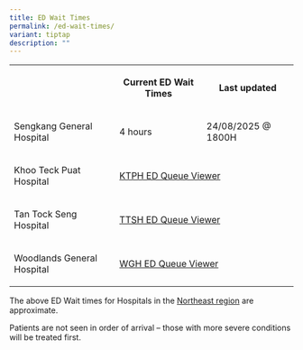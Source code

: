 ```yaml
---
title: ED Wait Times
permalink: /ed-wait-times/
variant: tiptap
description: ""
---
```

<table style="minWidth: 75px">
<colgroup>
<col>
<col>
<col>
</colgroup>
<tbody>
<tr>
<th rowspan="1" colspan="1">
<p></p>
</th>
<th rowspan="1" colspan="1">
<p>Current ED Wait Times</p>
</th>
<th rowspan="1" colspan="1">
<p>Last updated</p>
</th>
</tr>
<tr>
<td rowspan="1" colspan="1">
<p>Sengkang General Hospital</p>
</td>
<td rowspan="1" colspan="1">
<p>4 hours</p>
</td>
<td rowspan="1" colspan="1">
<p>24/08/2025 @ 1800H</p>
</td>
</tr>
<tr>
<td rowspan="1" colspan="1">
<p>Khoo Teck Puat Hospital</p>
</td>
<td rowspan="1" colspan="2">
<p><a href="https://www.ktph.com.sg/i-want-to/visit-A-and-E" rel="noopener nofollow" target="_blank">KTPH ED Queue Viewer</a>
</p>
</td>
</tr>
<tr>
<td rowspan="1" colspan="1">
<p>Tan Tock Seng Hospital</p>
</td>
<td rowspan="1" colspan="2">
<p><a href="https://www.ttsh.com.sg/Patients-and-Visitors/Medical-Services/Emergency/Pages/Emergency%20Medicine.aspx" rel="noopener nofollow" target="_blank">TTSH ED Queue Viewer</a>
</p>
</td>
</tr>
<tr>
<td rowspan="1" colspan="1">
<p>Woodlands General Hospital</p>
</td>
<td rowspan="1" colspan="2">
<p><a href="https://www.wh.com.sg/for-patients-visitors/your-emergency-visit" rel="noopener nofollow" target="_blank">WGH ED Queue Viewer</a>
</p>
</td>
</tr>
</tbody>
</table>
<p>The above ED Wait times for Hospitals in the <u>Northeast region</u> are
approximate.</p>
<p>Patients are not seen in order of arrival – those with more severe conditions
will be treated first.</p>